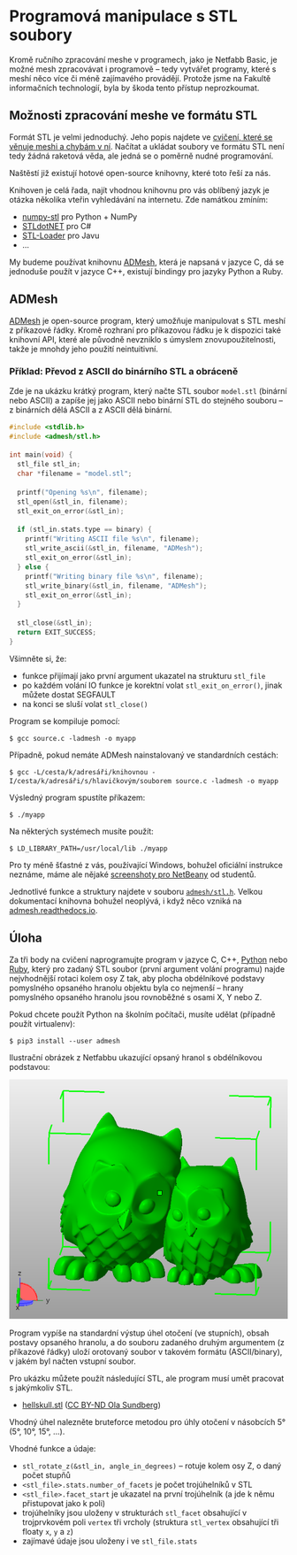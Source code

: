Programová manipulace s STL soubory
===================================

Kromě ručního zpracování meshe v programech, jako je Netfabb Basic,
je možné mesh zpracovávat i programově – tedy vytvářet programy, které s meshí
něco více či méně zajímavého provádějí.
Protože jsme na Fakultě informačních technologií, byla by škoda tento přístup
neprozkoumat.

Možnosti zpracování meshe ve formátu STL
----------------------------------------

Formát STL je velmi jednoduchý. Jeho popis najdete ve [cvičení, které se věnuje
meshi a chybám v ní](./mesh.md). Načítat a ukládat soubory ve formátu STL není
tedy žádná raketová věda, ale jedná se o poměrně nudné programování.

Naštěstí již existují hotové open-source knihovny, které toto řeší za nás.

Knihoven je celá řada, najít vhodnou knihovnu pro vás oblíbený jazyk je otázka
několika vteřin vyhledávání na internetu. Zde namátkou zmíním:

-   [numpy-stl](https://pypi.python.org/pypi/numpy-stl) pro Python + NumPy
-   [STLdotNET](https://github.com/QuantumConcepts/STLdotNET) pro C#
-   [STL-Loader](https://github.com/cpedrinaci/STL-Loader) pro Javu
-   …

My budeme používat knihovnu [ADMesh][admesh], která je napsaná v jazyce C, dá se
jednoduše použít v jazyce C++, existují bindingy pro jazyky Python a Ruby.

ADMesh
------

[ADMesh][admesh] je open-source program, který umožňuje manipulovat s STL meshí 
z příkazové řádky. Kromě rozhraní pro příkazovou řádku je k dispozici také
knihovní API, které ale původně nevzniklo s úmyslem znovupoužitelnosti,
takže je mnohdy jeho použití neintuitivní.

### Příklad: Převod z ASCII do binárního STL a obráceně

Zde je na ukázku krátký program, který načte STL soubor `model.stl`
(binární nebo ASCII) a zapíše jej jako ASCII nebo binární STL do stejného
souboru – z binárních dělá ASCII a z ASCII dělá binární.

```c
#include <stdlib.h>
#include <admesh/stl.h>
 
int main(void) {
  stl_file stl_in;
  char *filename = "model.stl";
 
  printf("Opening %s\n", filename);
  stl_open(&stl_in, filename);
  stl_exit_on_error(&stl_in);
 
  if (stl_in.stats.type == binary) {
    printf("Writing ASCII file %s\n", filename);
    stl_write_ascii(&stl_in, filename, "ADMesh");
    stl_exit_on_error(&stl_in);
  } else {
    printf("Writing binary file %s\n", filename);
    stl_write_binary(&stl_in, filename, "ADMesh");
    stl_exit_on_error(&stl_in);
  }
 
  stl_close(&stl_in);
  return EXIT_SUCCESS;
}
```

Všimněte si, že:

-   funkce přijímají jako první argument ukazatel na strukturu `stl_file`
-   po každém volání IO funkce je korektní volat `stl_exit_on_error()`, 
    jinak můžete dostat SEGFAULT
-   na konci se sluší volat `stl_close()`

Program se kompiluje pomocí:

```console
$ gcc source.c -ladmesh -o myapp
```

Případně, pokud nemáte ADMesh nainstalovaný ve standardních cestách:

```console
$ gcc -L/cesta/k/adresáři/knihovnou -I/cesta/k/adresáři/s/hlavičkovým/souborem source.c -ladmesh -o myapp
```

Výsledný program spustíte příkazem:

```console
$ ./myapp
```

Na některých systémech musíte použít:

```console
$ LD_LIBRARY_PATH=/usr/local/lib ./myapp
```

Pro ty méně šťastné z vás, používající Windows, bohužel oficiální instrukce
neznáme, máme ale nějaké
[screenshoty pro NetBeany](https://edux.fit.cvut.cz/courses/BI-3DT/tutorials/admesh/win)
od studentů.

Jednotlivé funkce a struktury najdete v souboru
[`admesh/stl.h`](https://github.com/admesh/admesh/tree/master/src/stl.h).
Velkou dokumentací knihovna bohužel neoplývá, i když něco vzniká na
[admesh.readthedocs.io](http://admesh.readthedocs.io/en/latest/).

Úloha
-----

Za tři body na cvičení naprogramujte program v jazyce C, C++,
[Python](https://pypi.python.org/pypi/admesh) nebo
[Ruby](https://rubygems.org/gems/radmesh/),
který pro zadaný STL soubor (první argument volání programu) najde nejvhodnější
rotaci kolem osy Z tak, aby plocha obdélníkové podstavy pomyslného opsaného
hranolu objektu byla co nejmenší – hrany pomyslného opsaného hranolu jsou
rovnoběžné s osami X, Y nebo Z.

Pokud chcete použít Python na školním počítači, musíte udělat (případně použít
virtualenv):

```console
$ pip3 install --user admesh
```

Ilustrační obrázek z Netfabbu ukazující opsaný hranol s obdélníkovou podstavou:

![Opsaný hranol](../images/boundingbox.png)

Program vypíše na standardní výstup úhel otočení (ve stupních), obsah postavy
opsaného hranolu, a do souboru zadaného druhým argumentem (z příkazové řádky)
uloží orotovaný soubor v takovém formátu (ASCII/binary), v jakém byl načten
vstupní soubor.

Pro ukázku můžete použít následující STL, ale program musí umět pracovat s 
jakýmkoliv STL.

-   [hellskull.stl](../stls/hellskull.stl) 
    ([CC BY-ND Ola Sundberg](https://www.thingiverse.com/thing:479949))

Vhodný úhel nalezněte bruteforce metodou pro úhly otočení v násobcích 5°
(5°, 10°, 15°, ...).

Vhodné funkce a údaje:

-   `stl_rotate_z(&stl_in, angle_in_degrees)` – rotuje kolem osy Z, o daný 
    počet stupňů
-   `<stl_file>.stats.number_of_facets` je počet trojúhelníků v STL
-   `<stl_file>.facet_start` je ukazatel na první trojúhelník (a jde k němu 
    přistupovat jako k poli)
-   trojúhelníky jsou uloženy v strukturách `stl_facet` obsahující v 
    trojprvkovém poli `vertex` tři vrcholy (struktura `stl_vertex` obsahující 
    tři floaty `x`, `y` a `z`)
-   zajímavé údaje jsou uloženy i ve `stl_file.stats`
  
[admesh]: https://github.com/admesh/admesh
